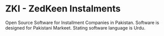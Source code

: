 # ZKI - ZedKeen Instalments

Open Source Software for Installment Companies in Pakistan. Software is designed for Pakistani Markeet. Stating software language is Urdu.
